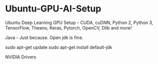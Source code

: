 # Ubuntu-GPU-AI-Setup
Ubuntu Deep Learning GPU Setup - CUDA, cuDNN, Python 2, Python 3, TensorFlow, Theano, Keras, Pytorch, OpenCV, Dlib and more!


Java - Just because. Open jdk is fine. 

sudo apt-get update
sudo apt-get install default-jdk

NVIDIA Drivers

